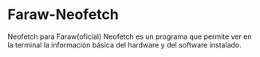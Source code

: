# Faraw-Neofetch
Neofetch para Faraw(oficial) Neofetch es un programa que permite ver en la terminal la información básica del hardware y del software instalado.
